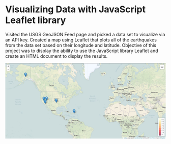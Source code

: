# Visualizing Data with JavaScript Leaflet library

Visited the USGS GeoJSON Feed page and picked a data set to visualize via an API key. 
Created a map using Leaflet that plots all of the earthquakes from the data set based on their longitude and latitude.
Objective of this project was to display the ability to use the JavaScript library Leaflet and create an HTML document to display the results.

![Geo-Mapping](Images/geoJson.jpg)


